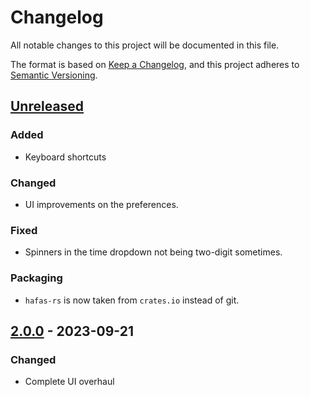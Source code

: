 # Changelog
All notable changes to this project will be documented in this file.

The format is based on [Keep a Changelog](https://keepachangelog.com/en/1.0.0/),
and this project adheres to [Semantic Versioning](https://semver.org/spec/v2.0.0.html).

## [Unreleased]

### Added

- Keyboard shortcuts

### Changed

- UI improvements on the preferences.

### Fixed

- Spinners in the time dropdown not being two-digit sometimes.

### Packaging

- `hafas-rs` is now taken from `crates.io` instead of git.

## [2.0.0] - 2023-09-21

### Changed

- Complete UI overhaul

[Unreleased]: https://gitlab.com/schmiddi-on-mobile/railway/-/compare/v2.0.0...master
[2.0.0]: https://gitlab.com/schmiddi-on-mobile/railway/-/compare/v1.5.0...v2.0.0
